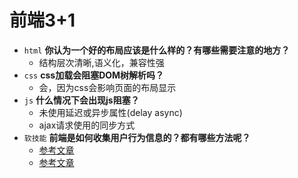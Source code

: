 # 前端3+1
- `html` **你认为一个好的布局应该是什么样的？有哪些需要注意的地方？**
    - 结构层次清晰,语义化，兼容性强
- `css` **css加载会阻塞DOM树解析吗？**
    - 会，因为css会影响页面的布局显示
- `js` **什么情况下会出现js阻塞？**
    - 未使用延迟或异步属性(delay async)
    - ajax请求使用的同步方式
- `软技能` **前端是如何收集用户行为信息的？都有哪些方法呢？**
    - [参考文章](https://www.cnblogs.com/Juliana1992/p/10332953.html)
    - [参考文章](https://blog.csdn.net/qq_36696468/article/details/106450034)